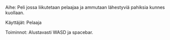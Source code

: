 Aihe: Peli jossa liikutetaan pelaajaa ja ammutaan lähestyviä pahiksia kunnes kuollaan.

Käyttäjät: Pelaaja

Toiminnot: Alustavasti WASD ja spacebar.
